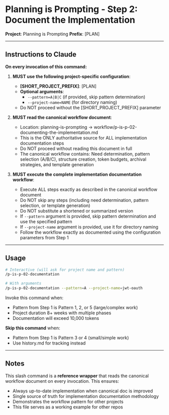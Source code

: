 # Planning is Prompting - Step 2: Document the Implementation

**Project**: Planning is Prompting
**Prefix**: [PLAN]

---

## Instructions to Claude

**On every invocation of this command:**

1. **MUST use the following project-specific configuration**:
   - **[SHORT_PROJECT_PREFIX]**: [PLAN]
   - **Optional arguments**:
     - `--pattern=A|B|C` (if provided, skip pattern determination)
     - `--project-name=NAME` (for directory naming)
   - Do NOT proceed without the [SHORT_PROJECT_PREFIX] parameter

2. **MUST read the canonical workflow document**:
   - Location: planning-is-prompting → workflow/p-is-p-02-documenting-the-implementation.md
   - This is the ONLY authoritative source for ALL implementation documentation steps
   - Do NOT proceed without reading this document in full
   - The canonical workflow contains: Need determination, pattern selection (A/B/C), structure creation, token budgets, archival strategies, and template generation

3. **MUST execute the complete implementation documentation workflow**:
   - Execute ALL steps exactly as described in the canonical workflow document
   - Do NOT skip any steps (including need determination, pattern selection, or template generation)
   - Do NOT substitute a shortened or summarized version
   - If `--pattern` argument is provided, skip pattern determination and use the specified pattern
   - If `--project-name` argument is provided, use it for directory naming
   - Follow the workflow exactly as documented using the configuration parameters from Step 1

---

## Usage

```bash
# Interactive (will ask for project name and pattern)
/p-is-p-02-documentation

# With arguments
/p-is-p-02-documentation --pattern=A --project-name=jwt-oauth
```

Invoke this command when:
- Pattern from Step 1 is Pattern 1, 2, or 5 (large/complex work)
- Project duration 8+ weeks with multiple phases
- Documentation will exceed 10,000 tokens

**Skip this command** when:
- Pattern from Step 1 is Pattern 3 or 4 (small/simple work)
- Use history.md for tracking instead

---

## Notes

This slash command is a **reference wrapper** that reads the canonical workflow document on every invocation. This ensures:
- Always up-to-date implementation when canonical doc is improved
- Single source of truth for implementation documentation methodology
- Demonstrates the workflow pattern for other projects
- This file serves as a working example for other repos
